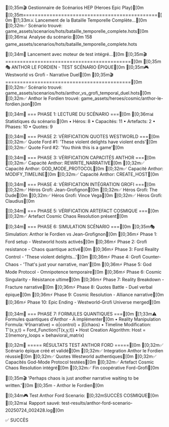 [0;35m🎬 Gestionnaire de Scénarios HEP (Heroes Epic Play)[0m
[0;35m==============================================[0m
[1;33m⚔️  Lancement de la Bataille Temporelle Complète...[0m
[0;32m✅ Scénario trouvé: game_assets/scenarios/hots/bataille_temporelle_complete.hots[0m
[0;36m📊 Analyse du scénario:[0m
     158 game_assets/scenarios/hots/bataille_temporelle_complete.hots

[0;34m🎯 Lancement avec moteur de test intégré...[0m
[0;35m🎬 ===========================================[0m
[0;35m🎭 ANTHOR LE FORDIEN - TEST SCÉNARIO ÉPIQUE[0m
[0;35m🎮 Westworld vs Grofi - Narrative Duel[0m
[0;35m🎬 ===========================================[0m
[0;32m✅ Scénario trouvé: game_assets/scenarios/hots/anthor_vs_grofi_temporal_duel.hots[0m
[0;32m✅ Anthor le Fordien trouvé: game_assets/heroes/cosmic/anthor-le-fordien.json[0m

[0;34m🧪 === PHASE 1: LECTURE DU SCÉNARIO ===[0m
[0;36m📊 Statistiques du scénario:[0m
   • Héros: 8
   • Capacités: 11
   • Artefacts: 2
   • Phases: 10
   • Quotes: 9

[0;34m🧪 === PHASE 2: VÉRIFICATION QUOTES WESTWORLD ===[0m
[0;32m✅ Quote Ford #1: 'These violent delights have violent ends'[0m
[0;32m✅ Quote Ford #2: 'You think this is a game'[0m

[0;34m🧪 === PHASE 3: VÉRIFICATION CAPACITÉS ANTHOR ===[0m
[0;32m✅ Capacité Anthor: REWRITE_NARRATIVE[0m
[0;32m✅ Capacité Anthor: GOD_MODE_PROTOCOL[0m
[0;32m✅ Capacité Anthor: MODIFY_TIMELINE[0m
[0;32m✅ Capacité Anthor: CREATE_HOST[0m

[0;34m🧪 === PHASE 4: VÉRIFICATION INTÉGRATION GROFI ===[0m
[0;32m✅ Héros Grofi: Jean-Grofignon[0m
[0;32m✅ Héros Grofi: The Dude[0m
[0;32m✅ Héros Grofi: Vince Vega[0m
[0;32m✅ Héros Grofi: Claudius[0m

[0;34m🧪 === PHASE 5: VÉRIFICATION ARTEFACT COSMIQUE ===[0m
[0;32m✅ Artefact Cosmic Chaos Resolution présent[0m

[0;34m🧪 === PHASE 6: SIMULATION SCÉNARIO ===[0m
[0;35m🎭 Simulation: Anthor le Fordien vs Jean-Grofignon[0m
[0;36m⚡ Phase 1: Ford setup - Westworld hosts activés[0m
[0;36m⚡ Phase 2: Grofi resistance - Chaos quantique activé[0m
[0;36m⚡ Phase 3: Ford Reality Control - 'These violent delights...'[0m
[0;36m⚡ Phase 4: Grofi Counter-Chaos - 'That's just your narrative, man'[0m
[0;36m⚡ Phase 5: God Mode Protocol - Omnipotence temporaire[0m
[0;36m⚡ Phase 6: Cosmic Singularity - Résistance ultime[0m
[0;36m⚡ Phase 7: Reality Breakdown - Fracture narrative[0m
[0;36m⚡ Phase 8: Quotes Battle - Duel verbal épique[0m
[0;36m⚡ Phase 9: Cosmic Resolution - Alliance narrative[0m
[0;36m⚡ Phase 10: Epic Ending - Westworld-Grofi Universe merged[0m

[0;34m🧪 === PHASE 7: FORMULES QUANTIQUES ===[0m
[1;33m⚠️  Formules quantiques d'Anthor - À implémenter[0m
   • Reality Manipulation Formula: Ψ(narrative) = α|control⟩ + β|chaos⟩
   • Timeline Modification: T'(x,y,t) = Ford_Function(T(x,y,t))
   • Host Creation Algorithm: Host = Σ(memory_loops × behavioral_matrix)

[0;32m🎉 ===== RÉSULTATS TEST ANTHOR FORD =====[0m
[0;32m✅ Scénario épique créé et validé[0m
[0;32m✅ Integration Anthor le Fordien réussie[0m
[0;32m✅ Quotes Westworld authentiques[0m
[0;32m✅ Capacités God-Mode Protocol testées[0m
[0;32m✅ Artefact Cosmic Chaos Resolution intégré[0m
[0;32m✅ Fin coopérative Ford-Grofi[0m

[0;35m🎬 'Perhaps chaos is just another narrative waiting to be written.'[0m
[0;35m   - Anthor le Fordien[0m

[0;34m🎮 Test Anthor Ford Scenario: [0;32mSUCCÈS COSMIQUE[0m
[0;32m📊 Rapport sauvé: test-results/anthor-ford-scenario-20250724_002428.log[0m

✅ SUCCÈS
